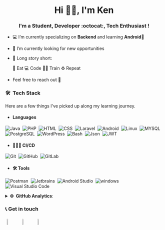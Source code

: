 <h1 align="center">Hi 👋🏻, I'm Ken</h1>
<h3 align="center">I'm a Student, Developer :octocat:, Tech Enthusiast !</h3>

- 💻 I’m currently specializing on **Backend** and learning  **Android**📱

- 🔭 I’m currently looking for new opportunities

- 📖 Long story short:

&nbsp;&nbsp;&nbsp;&nbsp;&nbsp;&nbsp;:poultry_leg:	 Eat 💻 Code 💪🏽 Train ♻️ Repeat
- Feel free to reach out 💬

### 🛠 &nbsp;Tech Stack
 Here are a few things I've picked up along my learning journey.

- #### Languages

![Java](https://img.shields.io/badge/-Java-05122A?style=flat&logo=Java&logoColor=FFA518)&nbsp;
![PHP](https://img.shields.io/badge/-PHP-05122A?style=flat&logo=PHP)&nbsp;
![HTML](https://img.shields.io/badge/-HTML-05122A?style=flat&logo=HTML5)&nbsp;
![CSS](https://img.shields.io/badge/-CSS-05122A?style=flat&logo=CSS3&logoColor=1572B6)&nbsp;
![Laravel](https://img.shields.io/badge/-Laravel-05122A?style=flat&logo=Laravel)&nbsp;
![Android](https://img.shields.io/badge/-Android-05122A?style=flat&logo=Android)&nbsp;
![Linux](https://img.shields.io/badge/-Linux-05122A?style=flat&logo=Linux&)&nbsp;
![MYSQL](https://img.shields.io/badge/-MYSQL-05122A?style=flat&logo=MYSQL)&nbsp;
![PostgreSQL](https://img.shields.io/badge/-PostgreSQL-05122A?style=flat&logo=PostgreSQL)&nbsp;
![WordPress](https://img.shields.io/badge/-WordPress-05122A?style=flat&logo=WordPress)&nbsp;
![Bash](https://img.shields.io/badge/-Bash-05122A?style=flat&logo=gnu-bash)&nbsp;
![Json](https://img.shields.io/badge/-Json-05122A?style=flat&logo=Json)&nbsp;
![JWT](https://img.shields.io/badge/-jwt-05122A?style=flat&logo=jwt)&nbsp;


- ####  👨🏽‍💻 CI/CD
![Git](https://img.shields.io/badge/-Git-05122A?style=flat&logo=git)&nbsp;
![GitHub](https://img.shields.io/badge/-GitHub-05122A?style=flat&logo=github)&nbsp;
![GitLab](https://img.shields.io/badge/-GitHub-05122A?style=flat&logo=gitlab)&nbsp;


- #### 🛠 Tools
![Postman](https://img.shields.io/badge/-Postman-05122A?style=flat&logo=Postman)&nbsp;
![Jetbrains](https://img.shields.io/badge/-Jetbrains-05122A?style=flat&logo=Jetbrains)&nbsp;
![Android Studio](https://img.shields.io/badge/-Android%20Studio-05122A?style=flat&logo=android-studio&logoColor=007ACC)&nbsp;
![windows](https://img.shields.io/badge/-windows-05122A?style=flat&logo=windows)&nbsp;
![Visual Studio Code](https://img.shields.io/badge/-Visual%20Studio%20Code-05122A?style=flat&logo=visual-studio-code&logoColor=007ACC)&nbsp;

<details>
<summary><b> ⚙️ &nbsp;GitHub Analytics</b>:</summary>
<br>

[![Ken's GitHub stats](https://github-readme-stats.vercel.app/api?username=kennguch&theme=chartreuse-dark&show_icons=true)](https://github.com/kennguch/github-readme-stats)

<br>


<summary><b> :pushpin: &nbsp;I want to learn:</b>:</summary> 

- Android 
- GraphQL
- Docker
- Kubernetes

<summary><b> Outside of coding I enjoy:</b>:</summary> 

- Playing video games :video_game:
- Listening to music :musical_note:
- Tech Documentaries,Geeky Sitcoms :vulcan_salute:

</details>

### 📞 Get in touch
<p>
<a href="https://github.com/kennguch"><img alt="github" width="7%" style="padding:5px" src="https://img.icons8.com/clouds/100/000000/github.png"/></a>
<a href="https://www.linkedin.com/in/ken-nguch-984055160"><img alt="linkedin" width="7%" style="padding:5px" src="https://img.icons8.com/clouds/100/000000/linkedin.png"/></a>
<a href="https://twitter.com/KenNguch"><img alt="linkedin" width="7%" style="padding:5px" src="https://img.icons8.com/clouds/100/000000/twitter.png"/></a>
</p>

